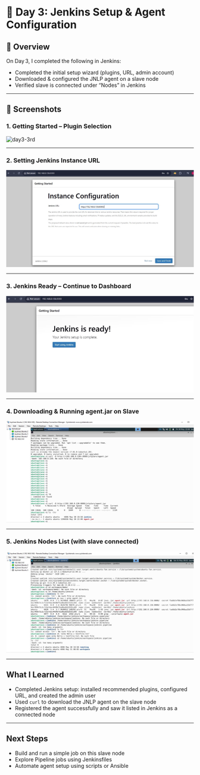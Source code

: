 # 🧪 Day 3: Jenkins Setup & Agent Configuration

## 📌 Overview
On Day 3, I completed the following in Jenkins:
- Completed the initial setup wizard (plugins, URL, admin account)
- Downloaded & configured the JNLP agent on a slave node
- Verified slave is connected under “Nodes” in Jenkins

---

## 📸 Screenshots

### 1. Getting Started – Plugin Selection  
![day3-3rd](./day3-3rd.JPG)

---

### 2. Setting Jenkins Instance URL  
![Screenshot 2](./day3%204th.JPG)

---

### 3. Jenkins Ready – Continue to Dashboard  
![Screenshot 3](./day3%205th.JPG)

---

### 4. Downloading & Running agent.jar on Slave  
![Screenshot 4](./day3%206th.JPG)

---

### 5. Jenkins Nodes List (with slave connected)  
![Screenshot 5](./day3%209.JPG)

---

##  What I Learned
- Completed Jenkins setup: installed recommended plugins, configured URL, and created the admin user  
- Used `curl` to download the JNLP agent on the slave node  
- Registered the agent successfully and saw it listed in Jenkins as a connected node  

---

##  Next Steps
- Build and run a simple job on this slave node  
- Explore Pipeline jobs using Jenkinsfiles  
- Automate agent setup using scripts or Ansible
